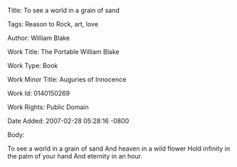 Title:  To see a world in a grain of sand

Tags:   Reason to Rock, art, love

Author: William Blake

Work Title: The Portable William Blake

Work Type: Book

Work Minor Title: Auguries of Innocence

Work Id: 0140150269

Work Rights: Public Domain

Date Added: 2007-02-28 05:28:16 -0800

Body: 

To see a world in a grain of sand 
And heaven in a wild flower 
Hold infinity in the palm of your hand 
And eternity in an hour.
